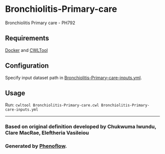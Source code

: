 # Bronchiolitis-Primary-care

Bronchiolitis Primary care - PH792

## Requirements

[Docker](https://docs.docker.com/install/) and [CWLTool](https://github.com/common-workflow-language/cwltool#install)

## Configuration

Specify input dataset path in [Bronchiolitis-Primary-care-inputs.yml](Bronchiolitis-Primary-care-inputs.yml).

## Usage

Run: `cwltool Bronchiolitis-Primary-care.cwl Bronchiolitis-Primary-care-inputs.yml`

***

### Based on original definition developed by Chukwuma Iwundu, Clare MacRae, Eleftheria Vasileiou
### Generated by [Phenoflow](https://kclhi.org/phenoflow).
